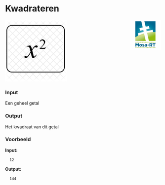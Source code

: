 <h1>Kwadrateren</h1> 
<img src="media/Mosa-rt.jpg" alt="logo" width="100" height="100" style="float:right">


<img src="media/x-square-827408.png" alt="kwadraat" width="200" height="200">                         

### Input

Een geheel getal

### Output

Het kwadraat van dit getal

### Voorbeeld


**Input:**

      12

**Output:**

      144
      

